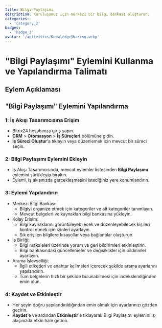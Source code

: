```yaml
---
title: Bilgi Paylaşımı
description: Kuruluşunuz için merkezi bir bilgi bankası oluşturun.
categories: 
  - 'category_2'
badges: 
  - 'badge_3'
avatar: '/activities/KnowledgeSharing.webp'
---
```

# "Bilgi Paylaşımı" Eylemini Kullanma ve Yapılandırma Talimatı

## Eylem Açıklaması

## **"Bilgi Paylaşımı" Eylemini Yapılandırma**

### 1: İş Akışı Tasarımcısına Erişim
- Bitrix24 hesabınıza giriş yapın.
- **CRM** > **Otomasyon** > **İş Süreçleri** bölümüne gidin.
- **İş Süreci Oluştur**'a tıklayın veya düzenlemek için mevcut bir süreci seçin.

### 2: Bilgi Paylaşımı Eylemini Ekleyin
- İş Akışı Tasarımcısında, mevcut eylemler listesinden **Bilgi Paylaşımı** eylemini sürükleyip bırakın.
- Eylemi, iş akışınızda gerçekleşmesini istediğiniz yere konumlandırın.

### 3: Eylemi Yapılandırın
- Merkezi Bilgi Bankası:
  - Bilgiyi organize etmek için kategoriler ve alt kategoriler tanımlayın.
  - Mevcut belgeleri ve kaynakları bilgi bankasına yükleyin.
- Kolay Erişim:
  - Bilgi kaynaklarını görüntüleyebilecek ve düzenleyebilecek kişileri kontrol etmek için izinleri ayarlayın.
  - Sık erişilen bilgilere kısayollar veya bağlantılar oluşturun.
- İş Birliği:
  - Bilgi makaleleri üzerinde yorum ve geri bildirimleri etkinleştirin.
  - Bilgi bankasındaki güncellemeler ve değişiklikler için bildirimler ayarlayın.
- Arama İşlevselliği:
  - İlgili etiketleri ve anahtar kelimeleri içerecek şekilde arama ayarlarını yapılandırın.
  - Tüm belgelerin hızlı bir şekilde bulunabilmesi için indekslendiğinden emin olun.

### 4: Kaydet ve Etkinleştir
- Her şeyin doğru yapılandırıldığından emin olmak için ayarlarınızı gözden geçirin.
- **Kaydet**'e ve ardından **Etkinleştir**'e tıklayarak Bilgi Paylaşımı eylemini iş akışınızda etkin hale getirin.